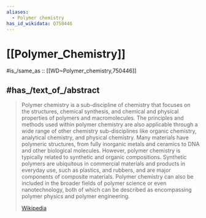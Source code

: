 ```yaml
---
aliases:
  - Polymer chemistry
has_id_wikidata: Q750446
---
```


# [[Polymer_Chemistry]] 

#is_/same_as :: [[WD~Polymer_chemistry,750446]] 

## #has_/text_of_/abstract 

> Polymer chemistry is a sub-discipline of chemistry that focuses on the structures, chemical synthesis, and chemical and physical properties of polymers and macromolecules. The principles and methods used within polymer chemistry are also applicable through a wide range of other chemistry sub-disciplines like organic chemistry, analytical chemistry, and physical chemistry. Many materials have polymeric structures, from fully inorganic metals and ceramics to DNA and other biological molecules. However, polymer chemistry is typically related to synthetic and organic compositions. Synthetic polymers are ubiquitous in commercial materials and products in everyday use, such as plastics, and rubbers, and are major components of composite materials. Polymer chemistry can also be included in the broader fields of polymer science or even nanotechnology, both of which can be described as encompassing polymer physics and polymer engineering.
>
> [Wikipedia](https://en.wikipedia.org/wiki/Polymer%20chemistry) 

